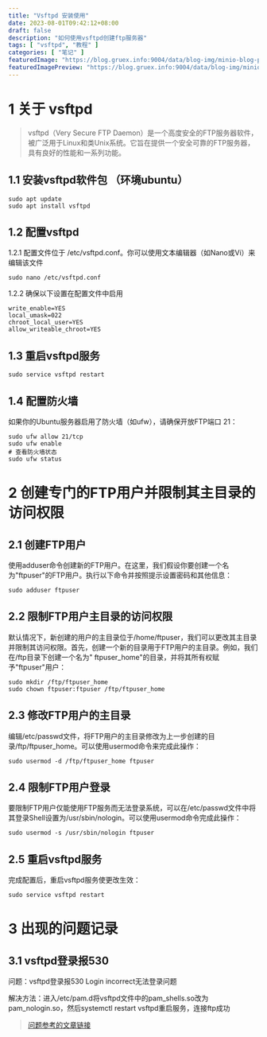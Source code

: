 ```yaml
---
title: "Vsftpd 安装使用"
date: 2023-08-01T09:42:12+08:00
draft: false
description: "如何使用vsftpd创建ftp服务器"
tags: [ "vsftpd", "教程" ]
categories: [ "笔记" ]
featuredImage: "https://blog.gruex.info:9004/data/blog-img/minio-blog-pic/vsftpd/ftp.jpg"
featuredImagePreview: "https://blog.gruex.info:9004/data/blog-img/minio-blog-pic/vsftpd/ftp.jpg"
---
```


# 1 关于 vsftpd

> vsftpd（Very Secure FTP Daemon）是一个高度安全的FTP服务器软件，
> 被广泛用于Linux和类Unix系统。它旨在提供一个安全可靠的FTP服务器，
> 具有良好的性能和一系列功能。

## 1.1 安装vsftpd软件包 （环境ubuntu）

```shell
sudo apt update
sudo apt install vsftpd
```

## 1.2 配置vsftpd

1.2.1 配置文件位于 /etc/vsftpd.conf。你可以使用文本编辑器（如Nano或Vi）来编辑该文件

```shell
sudo nano /etc/vsftpd.conf
```

1.2.2 确保以下设置在配置文件中启用

```
write_enable=YES
local_umask=022
chroot_local_user=YES
allow_writeable_chroot=YES
```

## 1.3 重启vsftpd服务

```shell
sudo service vsftpd restart
```

## 1.4 配置防火墙

如果你的Ubuntu服务器启用了防火墙（如ufw），请确保开放FTP端口 21：

```shell
sudo ufw allow 21/tcp
sudo ufw enable
# 查看防火墙状态
sudo ufw status
```

# 2 创建专门的FTP用户并限制其主目录的访问权限

## 2.1 创建FTP用户

使用adduser命令创建新的FTP用户。在这里，我们假设你要创建一个名为"ftpuser"的FTP用户。执行以下命令并按照提示设置密码和其他信息：

```shell
sudo adduser ftpuser
```

## 2.2 限制FTP用户主目录的访问权限

默认情况下，新创建的用户的主目录位于/home/ftpuser，我们可以更改其主目录并限制其访问权限。首先，创建一个新的目录用于FTP用户的主目录。例如，我们在/ftp目录下创建一个名为"
ftpuser_home"的目录，并将其所有权赋予"ftpuser"用户：

```shell
sudo mkdir /ftp/ftpuser_home
sudo chown ftpuser:ftpuser /ftp/ftpuser_home
```

## 2.3 修改FTP用户的主目录

编辑/etc/passwd文件，将FTP用户的主目录修改为上一步创建的目录/ftp/ftpuser_home。可以使用usermod命令来完成此操作：

```shell
sudo usermod -d /ftp/ftpuser_home ftpuser
```

## 2.4 限制FTP用户登录

要限制FTP用户仅能使用FTP服务而无法登录系统，可以在/etc/passwd文件中将其登录Shell设置为/usr/sbin/nologin。可以使用usermod命令完成此操作：

```shell
sudo usermod -s /usr/sbin/nologin ftpuser
```

## 2.5 重启vsftpd服务

完成配置后，重启vsftpd服务使更改生效：

```shell
sudo service vsftpd restart
```

# 3 出现的问题记录

## 3.1 vsftpd登录报530

问题：vsftpd登录报530 Login incorrect无法登录问题

解决方法：进入/etc/pam.d将vsftpd文件中的pam_shells.so改为pam_nologin.so，然后systemctl restart vsftpd重启服务，连接ftp成功

>[问题参考的文章链接](https://www.cnblogs.com/lipanchn/p/11783518.html#:~:text=%E8%A7%A3%E5%86%B3%EF%BC%9A%20%E8%BF%9B%E5%85%A5%2Fetc%2Fpam.d%E5%B0%86vsftpd%E6%96%87%E4%BB%B6%E4%B8%AD%E7%9A%84pam_shells.so%E6%94%B9%E4%B8%BApam_nologin.so%EF%BC%8C%E7%84%B6%E5%90%8Esystemctl,restart%20vsftpd%E9%87%8D%E5%90%AF%E6%9C%8D%E5%8A%A1%EF%BC%8C%E8%BF%9E%E6%8E%A5ftp%E6%88%90%E5%8A%9F)
